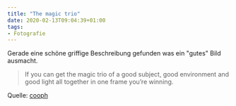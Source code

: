 ```yaml
---
title: "The magic trio"
date: 2020-02-13T09:04:39+01:00
tags:
- Fotografie
---
```


Gerade eine schöne griffige Beschreibung gefunden was ein "gutes" Bild
ausmacht.

> If you can get the magic trio of a good subject, good environment and good
> light all together in one frame you’re winning.

Quelle: [cooph](https://www.cooph.com/magazine/features/videos/detail/article/video-7-tips-for-black-white-street-photography-with-alan-schaller.html)
